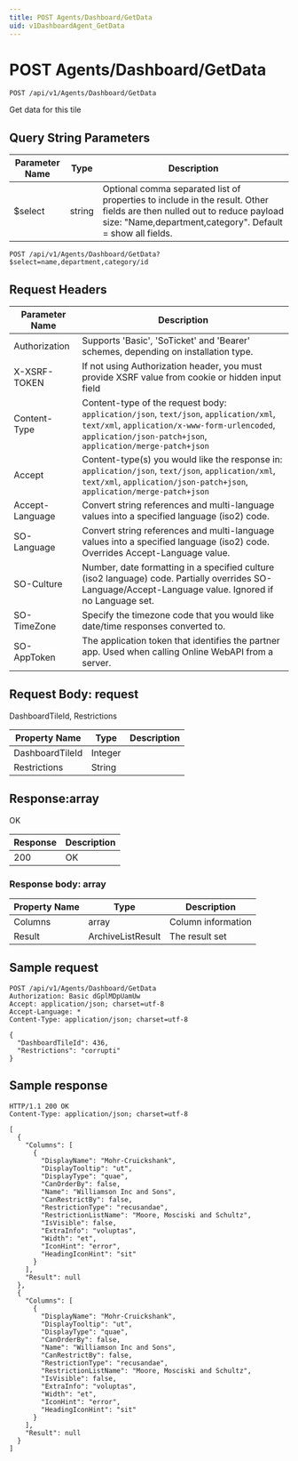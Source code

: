 ```yaml
---
title: POST Agents/Dashboard/GetData
uid: v1DashboardAgent_GetData
---
```


# POST Agents/Dashboard/GetData

```http
POST /api/v1/Agents/Dashboard/GetData
```

Get data for this tile







## Query String Parameters

| Parameter Name | Type |  Description |
|----------------|------|--------------|
| $select | string |  Optional comma separated list of properties to include in the result. Other fields are then nulled out to reduce payload size: "Name,department,category". Default = show all fields. |

```http
POST /api/v1/Agents/Dashboard/GetData?$select=name,department,category/id
```


## Request Headers

| Parameter Name | Description |
|----------------|-------------|
| Authorization  | Supports 'Basic', 'SoTicket' and 'Bearer' schemes, depending on installation type. |
| X-XSRF-TOKEN   | If not using Authorization header, you must provide XSRF value from cookie or hidden input field |
| Content-Type | Content-type of the request body: `application/json`, `text/json`, `application/xml`, `text/xml`, `application/x-www-form-urlencoded`, `application/json-patch+json`, `application/merge-patch+json` |
| Accept         | Content-type(s) you would like the response in: `application/json`, `text/json`, `application/xml`, `text/xml`, `application/json-patch+json`, `application/merge-patch+json` |
| Accept-Language | Convert string references and multi-language values into a specified language (iso2) code. |
| SO-Language | Convert string references and multi-language values into a specified language (iso2) code. Overrides Accept-Language value. |
| SO-Culture | Number, date formatting in a specified culture (iso2 language) code. Partially overrides SO-Language/Accept-Language value. Ignored if no Language set. |
| SO-TimeZone | Specify the timezone code that you would like date/time responses converted to. |
| SO-AppToken | The application token that identifies the partner app. Used when calling Online WebAPI from a server. |

## Request Body: request 

DashboardTileId, Restrictions 

| Property Name | Type |  Description |
|----------------|------|--------------|
| DashboardTileId | Integer |  |
| Restrictions | String |  |

## Response:array

OK

| Response | Description |
|----------------|-------------|
| 200 | OK |

### Response body: array

| Property Name | Type |  Description |
|----------------|------|--------------|
| Columns | array | Column information |
| Result | ArchiveListResult | The result set |

## Sample request

```http!
POST /api/v1/Agents/Dashboard/GetData
Authorization: Basic dGplMDpUamUw
Accept: application/json; charset=utf-8
Accept-Language: *
Content-Type: application/json; charset=utf-8

{
  "DashboardTileId": 436,
  "Restrictions": "corrupti"
}
```

## Sample response

```http_
HTTP/1.1 200 OK
Content-Type: application/json; charset=utf-8

[
  {
    "Columns": [
      {
        "DisplayName": "Mohr-Cruickshank",
        "DisplayTooltip": "ut",
        "DisplayType": "quae",
        "CanOrderBy": false,
        "Name": "Williamson Inc and Sons",
        "CanRestrictBy": false,
        "RestrictionType": "recusandae",
        "RestrictionListName": "Moore, Mosciski and Schultz",
        "IsVisible": false,
        "ExtraInfo": "voluptas",
        "Width": "et",
        "IconHint": "error",
        "HeadingIconHint": "sit"
      }
    ],
    "Result": null
  },
  {
    "Columns": [
      {
        "DisplayName": "Mohr-Cruickshank",
        "DisplayTooltip": "ut",
        "DisplayType": "quae",
        "CanOrderBy": false,
        "Name": "Williamson Inc and Sons",
        "CanRestrictBy": false,
        "RestrictionType": "recusandae",
        "RestrictionListName": "Moore, Mosciski and Schultz",
        "IsVisible": false,
        "ExtraInfo": "voluptas",
        "Width": "et",
        "IconHint": "error",
        "HeadingIconHint": "sit"
      }
    ],
    "Result": null
  }
]
```